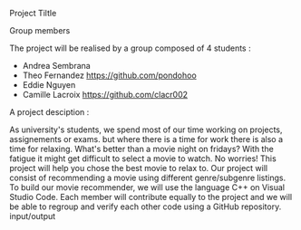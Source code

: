 Project Tiltle
 
 Group members
 
 The project will be realised by a group composed of 4 students :
 - Andrea Sembrana
 - Theo Fernandez https://github.com/pondohoo
 - Eddie Nguyen
 - Camille Lacroix https://github.com/clacr002
 
 A project desciption :
 
As university's students, we spend most of our time working on projects, assignements or exams. but where there is a time for work there is also a time for relaxing. What's better than a movie night on fridays? With the fatigue it might get difficult to select a movie to watch. No worries! This project will help you chose the best movie to relax to. Our project will consist of recommending a movie using different genre/subgenre listings.
To build our movie recommender, we will use the language C++ on Visual Studio Code. Each member will contribute equally to the project and we will be able to regroup and verify each other code using a GitHub repository. 
input/output

 
